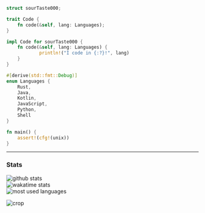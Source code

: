 ```rust
struct sourTaste000;

trait Code {
    fn code(&self, lang: Languages);
}

impl Code for sourTaste000 {
    fn code(&self, lang: Languages) {
            println!("I code in {:?}!", lang)
    }
}

#[derive(std::fmt::Debug)]
enum Languages {
    Rust,
    Java,
    Kotlin,
    JavaScript,
    Python,
    Shell
}

fn main() {
    assert!(cfg!(unix))
}
```
___
### Stats
![github stats](https://github-readme-stats.vercel.app/api?username=sourTaste000&theme=nord&count_private=true&include_all_commits=true)  
![wakatime stats](https://github-readme-stats.vercel.app/api/wakatime?username=sourTaste000&theme=nord&layout=compact)  
![most used languages](https://github-readme-stats.vercel.app/api/top-langs/?username=sourTaste000&layout=compact&theme=nord)  

![crop](https://user-images.githubusercontent.com/47074495/119239607-1237b680-baff-11eb-8de4-927ee293c206.png)

